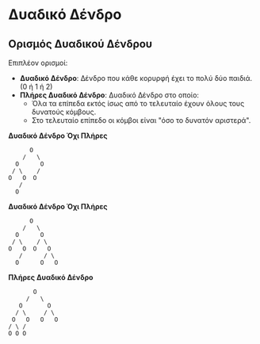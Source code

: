 # Δυαδικό Δένδρο

## Ορισμός Δυαδικού Δένδρου

Επιπλέον ορισμοί:

- **Δυαδικό Δένδρο**: Δένδρο που κάθε κορυρφή έχει το πολύ δύο παιδιά. (0 ή 1 ή 2)
- **Πλήρες Δυαδικό Δένδρο**: Δυαδικό Δένδρο στο οποίο:
  - Όλα τα επίπεδα εκτός ίσως από το τελευταίο έχουν όλους τους δυνατούς κόμβους.
  - Στο τελευταίο επίπεδο οι κόμβοι είναι "όσο το δυνατόν αριστερά".

**Δυαδικό Δένδρο Όχι Πλήρες**

```none
      O    
    /   \   
  O      O  
 / \    /  
O   O  O
   /
  O
```

**Δυαδικό Δένδρο Όχι Πλήρες**

```none
      O    
    /   \   
  O      O  
 / \    / \
O   O  O   Ο
   /      / \
  O      Ο   Ο
```

**Πλήρες Δυαδικό Δένδρο**

```none
       Ο       
     /   \     
   Ο       Ο   
  / \     / \  
 Ο   Ο   Ο   Ο 
/ \ / 
Ο Ο Ο
```
